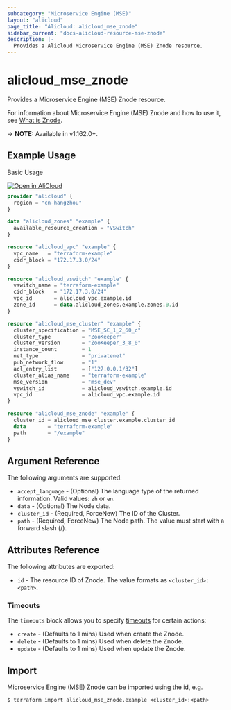 ```yaml
---
subcategory: "Microservice Engine (MSE)"
layout: "alicloud"
page_title: "Alicloud: alicloud_mse_znode"
sidebar_current: "docs-alicloud-resource-mse-znode"
description: |-
  Provides a Alicloud Microservice Engine (MSE) Znode resource.
---
```


# alicloud\_mse\_znode

Provides a Microservice Engine (MSE) Znode resource.

For information about Microservice Engine (MSE) Znode and how to use it, see [What is Znode](https://help.aliyun.com/document_detail/393622.html).

-> **NOTE:** Available in v1.162.0+.

## Example Usage

Basic Usage

<div style="display: block;margin-bottom: 40px;"><div class="oics-button" style="float: right;position: absolute;margin-bottom: 10px;">
  <a href="https://api.aliyun.com/api-tools/terraform?resource=alicloud_mse_znode&exampleId=10e5f0d2-bd79-1768-9372-4bd99a4bf87e8e4c8235&activeTab=example&spm=docs.r.mse_znode.0.10e5f0d2bd&intl_lang=EN_US" target="_blank">
    <img alt="Open in AliCloud" src="https://img.alicdn.com/imgextra/i1/O1CN01hjjqXv1uYUlY56FyX_!!6000000006049-55-tps-254-36.svg" style="max-height: 44px; max-width: 100%;">
  </a>
</div></div>

```terraform
provider "alicloud" {
  region = "cn-hangzhou"
}

data "alicloud_zones" "example" {
  available_resource_creation = "VSwitch"
}

resource "alicloud_vpc" "example" {
  vpc_name   = "terraform-example"
  cidr_block = "172.17.3.0/24"
}

resource "alicloud_vswitch" "example" {
  vswitch_name = "terraform-example"
  cidr_block   = "172.17.3.0/24"
  vpc_id       = alicloud_vpc.example.id
  zone_id      = data.alicloud_zones.example.zones.0.id
}

resource "alicloud_mse_cluster" "example" {
  cluster_specification = "MSE_SC_1_2_60_c"
  cluster_type          = "ZooKeeper"
  cluster_version       = "ZooKeeper_3_8_0"
  instance_count        = 1
  net_type              = "privatenet"
  pub_network_flow      = "1"
  acl_entry_list        = ["127.0.0.1/32"]
  cluster_alias_name    = "terraform-example"
  mse_version           = "mse_dev"
  vswitch_id            = alicloud_vswitch.example.id
  vpc_id                = alicloud_vpc.example.id
}

resource "alicloud_mse_znode" "example" {
  cluster_id = alicloud_mse_cluster.example.cluster_id
  data       = "terraform-example"
  path       = "/example"
}
```

## Argument Reference

The following arguments are supported:

* `accept_language` - (Optional) The language type of the returned information. Valid values: `zh` or `en`.
* `data` - (Optional) The Node data.
* `cluster_id` - (Required, ForceNew) The ID of the Cluster.
* `path` - (Required, ForceNew) The Node path. The value must start with a forward slash (/).

## Attributes Reference

The following attributes are exported:

* `id` - The resource ID of Znode. The value formats as `<cluster_id>:<path>`.

### Timeouts

The `timeouts` block allows you to specify [timeouts](https://www.terraform.io/docs/configuration-0-11/resources.html#timeouts) for certain actions:

* `create` - (Defaults to 1 mins) Used when create the Znode.
* `delete` - (Defaults to 1 mins) Used when delete the Znode.
* `update` - (Defaults to 1 mins) Used when update the Znode.

## Import

Microservice Engine (MSE) Znode can be imported using the id, e.g.

```shell
$ terraform import alicloud_mse_znode.example <cluster_id>:<path>
```